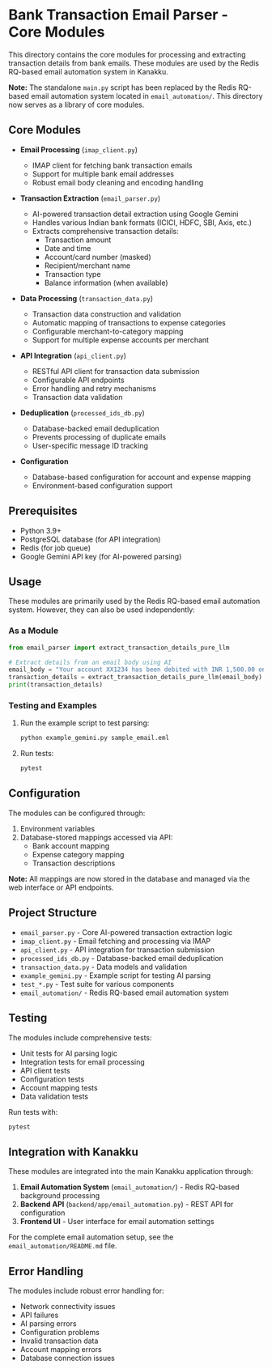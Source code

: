 # Bank Transaction Email Parser - Core Modules

This directory contains the core modules for processing and extracting transaction details from bank emails. These modules are used by the Redis RQ-based email automation system in Kanakku.

**Note:** The standalone `main.py` script has been replaced by the Redis RQ-based email automation system located in `email_automation/`. This directory now serves as a library of core modules.

## Core Modules

- **Email Processing** (`imap_client.py`)
  - IMAP client for fetching bank transaction emails
  - Support for multiple bank email addresses
  - Robust email body cleaning and encoding handling

- **Transaction Extraction** (`email_parser.py`)
  - AI-powered transaction detail extraction using Google Gemini
  - Handles various Indian bank formats (ICICI, HDFC, SBI, Axis, etc.)
  - Extracts comprehensive transaction details:
    - Transaction amount
    - Date and time
    - Account/card number (masked)
    - Recipient/merchant name
    - Transaction type
    - Balance information (when available)

- **Data Processing** (`transaction_data.py`)
  - Transaction data construction and validation
  - Automatic mapping of transactions to expense categories
  - Configurable merchant-to-category mapping
  - Support for multiple expense accounts per merchant

- **API Integration** (`api_client.py`)
  - RESTful API client for transaction data submission
  - Configurable API endpoints
  - Error handling and retry mechanisms
  - Transaction data validation

- **Deduplication** (`processed_ids_db.py`)
  - Database-backed email deduplication
  - Prevents processing of duplicate emails
  - User-specific message ID tracking

- **Configuration** 
  - Database-based configuration for account and expense mapping
  - Environment-based configuration support

## Prerequisites

- Python 3.9+
- PostgreSQL database (for API integration)
- Redis (for job queue)
- Google Gemini API key (for AI-powered parsing)

## Usage

These modules are primarily used by the Redis RQ-based email automation system. However, they can also be used independently:

### As a Module

```python
from email_parser import extract_transaction_details_pure_llm

# Extract details from an email body using AI
email_body = "Your account XX1234 has been debited with INR 1,500.00 on 12-12-2023."
transaction_details = extract_transaction_details_pure_llm(email_body)
print(transaction_details)
```

### Testing and Examples

1. Run the example script to test parsing:
   ```bash
   python example_gemini.py sample_email.eml
   ```

2. Run tests:
   ```bash
   pytest
   ```

## Configuration

The modules can be configured through:

1. Environment variables
2. Database-stored mappings accessed via API:
   - Bank account mapping
   - Expense category mapping
   - Transaction descriptions

**Note:** All mappings are now stored in the database and managed via the web interface or API endpoints.

## Project Structure

- `email_parser.py` - Core AI-powered transaction extraction logic
- `imap_client.py` - Email fetching and processing via IMAP
- `api_client.py` - API integration for transaction submission
- `processed_ids_db.py` - Database-backed email deduplication
- `transaction_data.py` - Data models and validation
- `example_gemini.py` - Example script for testing AI parsing
- `test_*.py` - Test suite for various components
- `email_automation/` - Redis RQ-based email automation system

## Testing

The modules include comprehensive tests:
- Unit tests for AI parsing logic
- Integration tests for email processing
- API client tests
- Configuration tests
- Account mapping tests
- Data validation tests

Run tests with:
```bash
pytest
```

## Integration with Kanakku

These modules are integrated into the main Kanakku application through:

1. **Email Automation System** (`email_automation/`) - Redis RQ-based background processing
2. **Backend API** (`backend/app/email_automation.py`) - REST API for configuration
3. **Frontend UI** - User interface for email automation settings

For the complete email automation setup, see the `email_automation/README.md` file.

## Error Handling

The modules include robust error handling for:
- Network connectivity issues
- API failures
- AI parsing errors
- Configuration problems
- Invalid transaction data
- Account mapping errors
- Database connection issues 